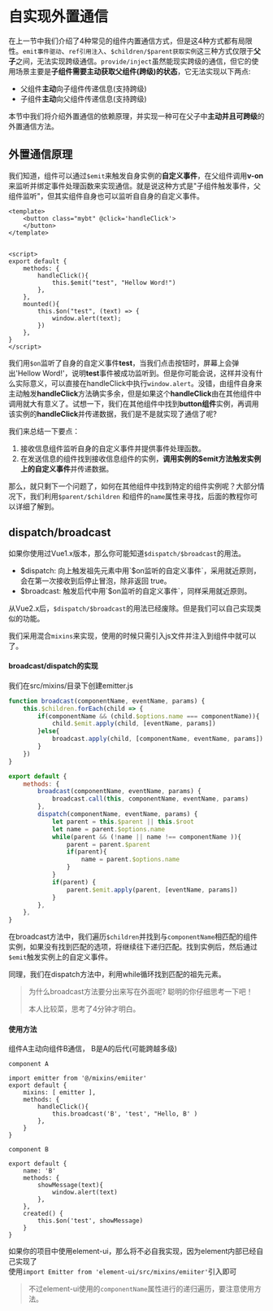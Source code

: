 # 自实现外置通信
在上一节中我们介绍了4种常见的组件内置通信方式，但是这4种方式都有局限性。`emit事件驱动`、`ref引用注入`、`$children/$parent获取实例`这三种方式仅限于**父子**之间，无法实现跨级通信。`provide/inject`虽然能现实跨级的通信，但它的使用场景主要是**子组件需要主动获取父组件(跨级)的状态**，它无法实现以下两点:
- 父组件**主动**向子组件传递信息(支持跨级)
- 子组件**主动**向父组件传递信息(支持跨级)

本节中我们将介绍外置通信的依赖原理，并实现一种可在父子中**主动并且可跨级**的外置通信方法。


## 外置通信原理
我们知道，组件可以通过`$emit`来触发自身实例的**自定义事件**，在父组件调用**v-on**来监听并绑定事件处理函数来实现通信。就是说这种方式是"子组件触发事件，父组件监听"，但其实组件自身也可以监听自自身的自定义事件。
```vue
<template>
    <button class="mybt" @click='handleClick'>
    </button>
</template>


<script>
export default {
    methods: {
        handleClick(){
            this.$emit("test", "Hellow Word!")
        },
    },
    mounted(){
        this.$on("test", (text) => {
            window.alert(text);
        })
    },
}
</script>
```
我们用`$on`监听了自身的自定义事件**test**，当我们点击按钮时，屏幕上会弹出'Hellow Word!'，说明**test**事件被成功监听到。但是你可能会说，这样并没有什么实际意义，可以直接在handleClick中执行`window.alert`。没错，由组件自身来主动触发**handleClick**方法确实多余，但是如果这个**handleClick**由在其他组件中调用就大有意义了。试想一下，我们在其他组件中找到**button组件**实例，再调用该实例的**handleClick**并传递数据，我们是不是就实现了通信了呢?

我们来总结一下要点：    
1. 接收信息组件监听自身的自定义事件并提供事件处理函数。
2. 在发送信息的组件找到接收信息组件的实例，**调用实例的$emit方法触发实例上的自定义事件**并传递数据。

那么，就只剩下一个问题了，如何在其他组件中找到特定的组件实例呢？大部分情况下，我们利用`$parent/$children` 和组件的`name`属性来寻找，后面的教程你可以详细了解到。



## dispatch/broadcast
如果你使用过Vue1.x版本，那么你可能知道`$dispatch/$broadcast`的用法。
- $dispatch: 向上触发祖先元素中用`$on监听的自定义事件`，采用就近原则，会在第一次接收到后停止冒泡，除非返回 true。
- $broadcast: 触发后代中用`$on监听的自定义事件`，同样采用就近原则。

从Vue2.x后，`$dispatch/$broadcast`的用法已经废除。但是我们可以自己实现类似的功能。

我们采用混合`mixins`来实现，使用的时候只需引入js文件并注入到组件中就可以了。


#### broadcast/dispatch的实现     
我们在src/mixins/目录下创建emitter.js
```js
function broadcast(componentName, eventName, params) {
    this.$children.forEach(child => {
        if(componentName && (child.$options.name === componentName)){
            child.$emit.apply(child, [eventName, params])
        }else{
            broadcast.apply(child, [componentName, eventName, params])
        }
    })
}

export default {
    methods: {
        broadcast(componentName, eventName, params) {
            broadcast.call(this, componentName, eventName, params) 
        },
        dispatch(componentName, eventName, params) {
            let parent = this.$parent || this.$root
            let name = parent.$options.name
            while(parent && (!name || name !== componentName )){
                parent = parent.$parent
                if(parent){
                    name = parent.$options.name
                }
            }
            if(parent) {
                parent.$emit.apply(parent, [eventName, params])
            }
        },
    },    
}
```
在broadcast方法中，我们遍历`$children`并找到与`componentName`相匹配的组件实例，如果没有找到匹配的选项，将继续往下递归匹配。找到实例后，然后通过`$emit`触发实例上的自定义事件。

同理，我们在dispatch方法中，利用while循环找到匹配的祖先元素。

> 为什么broadcast方法要分出来写在外面呢? 聪明的你仔细思考一下吧！
>
> 本人比较菜，思考了4分钟才明白。


#### 使用方法
组件A主动向组件B通信， B是A的后代(可能跨越多级)
```vue
component A

import emitter from '@/mixins/emiiter'
export default {
    mixins: [ emitter ],
    methods: {
        handleClick(){
            this.broadcast('B', 'test', "Hello, B' )
        },
    }
}
```


```vue
component B

export default {
    name: 'B'
    methods: {
        showMessage(text){
            window.alert(text)
        },
    },
    created() {
        this.$on('test', showMessage)
    }
}
```
如果你的项目中使用element-ui，那么将不必自我实现，因为element内部已经自己实现了   
使用`import Emitter from 'element-ui/src/mixins/emiiter'`引入即可
> 不过element-ui使用的`componentName`属性进行的递归遍历，要注意使用方法。







